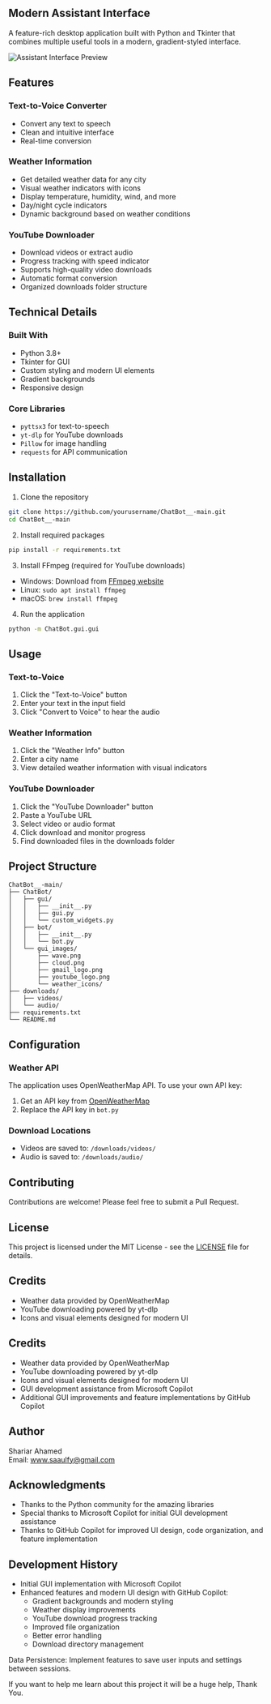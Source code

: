 ## Modern Assistant Interface

A feature-rich desktop application built with Python and Tkinter that combines multiple useful tools in a modern, gradient-styled interface.

![Assistant Interface Preview](screenshots/preview.png)

## Features

### Text-to-Voice Converter
- Convert any text to speech
- Clean and intuitive interface
- Real-time conversion

### Weather Information
- Get detailed weather data for any city
- Visual weather indicators with icons
- Display temperature, humidity, wind, and more
- Day/night cycle indicators
- Dynamic background based on weather conditions

### YouTube Downloader
- Download videos or extract audio
- Progress tracking with speed indicator
- Supports high-quality video downloads
- Automatic format conversion
- Organized downloads folder structure

## Technical Details

### Built With
- Python 3.8+
- Tkinter for GUI
- Custom styling and modern UI elements
- Gradient backgrounds
- Responsive design

### Core Libraries
- `pyttsx3` for text-to-speech
- `yt-dlp` for YouTube downloads
- `Pillow` for image handling
- `requests` for API communication

## Installation

1. Clone the repository
```bash
git clone https://github.com/yourusername/ChatBot__-main.git
cd ChatBot__-main
```

2. Install required packages
```bash
pip install -r requirements.txt
```

3. Install FFmpeg (required for YouTube downloads)
- Windows: Download from [FFmpeg website](https://ffmpeg.org/download.html)
- Linux: `sudo apt install ffmpeg`
- macOS: `brew install ffmpeg`

4. Run the application
```bash
python -m ChatBot.gui.gui
```

## Usage

### Text-to-Voice
1. Click the "Text-to-Voice" button
2. Enter your text in the input field
3. Click "Convert to Voice" to hear the audio

### Weather Information
1. Click the "Weather Info" button
2. Enter a city name
3. View detailed weather information with visual indicators

### YouTube Downloader
1. Click the "YouTube Downloader" button
2. Paste a YouTube URL
3. Select video or audio format
4. Click download and monitor progress
5. Find downloaded files in the downloads folder

## Project Structure
```
ChatBot__-main/
├── ChatBot/
│   ├── gui/
│   │   ├── __init__.py
│   │   ├── gui.py
│   │   └── custom_widgets.py
│   ├── bot/
│   │   ├── __init__.py
│   │   └── bot.py
│   └── gui_images/
│       ├── wave.png
│       ├── cloud.png
│       ├── gmail_logo.png
│       ├── youtube_logo.png
│       └── weather_icons/
├── downloads/
│   ├── videos/
│   └── audio/
├── requirements.txt
└── README.md
```

## Configuration

### Weather API
The application uses OpenWeatherMap API. To use your own API key:
1. Get an API key from [OpenWeatherMap](https://openweathermap.org/api)
2. Replace the API key in `bot.py`

### Download Locations
- Videos are saved to: `/downloads/videos/`
- Audio is saved to: `/downloads/audio/`

## Contributing
Contributions are welcome! Please feel free to submit a Pull Request.

## License
This project is licensed under the MIT License - see the [LICENSE](LICENSE) file for details.

## Credits
- Weather data provided by OpenWeatherMap
- YouTube downloading powered by yt-dlp
- Icons and visual elements designed for modern UI

## Credits
- Weather data provided by OpenWeatherMap
- YouTube downloading powered by yt-dlp
- Icons and visual elements designed for modern UI
- GUI development assistance from Microsoft Copilot
- Additional GUI improvements and feature implementations by GitHub Copilot

## Author
Shariar Ahamed  
Email: www.saaulfy@gmail.com

## Acknowledgments
- Thanks to the Python community for the amazing libraries
- Special thanks to Microsoft Copilot for initial GUI development assistance
- Thanks to GitHub Copilot for improved UI design, code organization, and feature implementation

## Development History
- Initial GUI implementation with Microsoft Copilot
- Enhanced features and modern UI design with GitHub Copilot:
  - Gradient backgrounds and modern styling
  - Weather display improvements
  - YouTube download progress tracking
  - Improved file organization
  - Better error handling
  - Download directory management

Data Persistence: Implement features to save user inputs and settings between sessions.


If you want to help me learn about this project it will be a huge help, Thank You.
